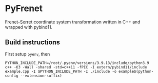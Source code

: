 # PyFrenet

[Frenet–Serret](https://en.wikipedia.org/wiki/Frenet%E2%80%93Serret_formulas) coordinate system transformation written in C++ and wrapped with pybind11.

## Build instructions

First setup `pyenv`, then

```
PYTHON_INCLUDE_PATH=/root/.pyenv/versions/3.9.13/include/python3.9
c++ -O3 -Wall -shared -std=c++11 -fPIC -I extern/pybind11/include example.cpp -I $PYTHON_INCLUDE_PATH -I ./include -o example$(python-config --extension-suffix)
```
